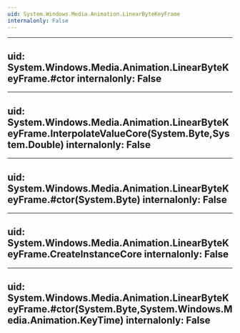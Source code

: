 ```yaml
---
uid: System.Windows.Media.Animation.LinearByteKeyFrame
internalonly: False
---
```


---
uid: System.Windows.Media.Animation.LinearByteKeyFrame.#ctor
internalonly: False
---

---
uid: System.Windows.Media.Animation.LinearByteKeyFrame.InterpolateValueCore(System.Byte,System.Double)
internalonly: False
---

---
uid: System.Windows.Media.Animation.LinearByteKeyFrame.#ctor(System.Byte)
internalonly: False
---

---
uid: System.Windows.Media.Animation.LinearByteKeyFrame.CreateInstanceCore
internalonly: False
---

---
uid: System.Windows.Media.Animation.LinearByteKeyFrame.#ctor(System.Byte,System.Windows.Media.Animation.KeyTime)
internalonly: False
---
